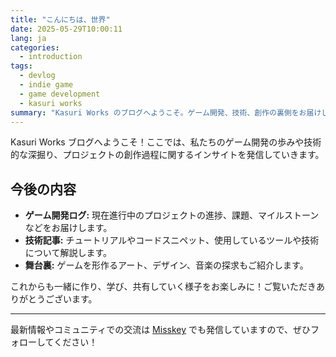 ```yaml
---
title: "こんにちは、世界"
date: 2025-05-29T10:00:11
lang: ja
categories:
  - introduction
tags:
  - devlog
  - indie game
  - game development
  - kasuri works
summary: "Kasuri Works のブログへようこそ。ゲーム開発、技術、創作の裏側をお届けします。"
---
```


Kasuri Works ブログへようこそ！ここでは、私たちのゲーム開発の歩みや技術的な深掘り、プロジェクトの創作過程に関するインサイトを発信していきます。

## 今後の内容

- **ゲーム開発ログ:** 現在進行中のプロジェクトの進捗、課題、マイルストーンなどをお届けします。
- **技術記事:** チュートリアルやコードスニペット、使用しているツールや技術について解説します。
- **舞台裏:** ゲームを形作るアート、デザイン、音楽の探求もご紹介します。

これからも一緒に作り、学び、共有していく様子をお楽しみに！ご覧いただきありがとうございます。

---

最新情報やコミュニティでの交流は [Misskey](https://misskey.kasuri.works) でも発信していますので、ぜひフォローしてください！
